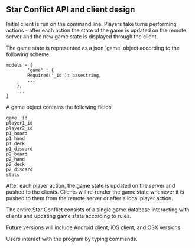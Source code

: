 Star Conflict API and client design 
-------------
Initial client is run on the command line.
Players take turns performing actions - after 
each action the state of the game is updated 
on the remote server and the new game state is
displayed through the client.

The game state is represented as a json 'game' object according to
the following scheme:

```
models = {
        'game' : {
        Required('_id'): basestring,
        ...
    },
    ...
}
```

A game object contains the following fields:
``` 
game._id
player1_id
player2_id
p1_board
p1_hand
p1_deck
p1_discard
p2_board
p2_hand
p2_deck
p2_discard
stats
```

After each player action, the game state is updated on the server
and pushed to the clients. Clients will re-render the game state
whenever it is pushed to them from the remote server or after a local
player action.

The entire Star Conflict consists of a single game database interacting with
clients and updating game state according to rules. 










Future versions will include Android client, iOS client, 
and OSX versions. 

Users interact with the program by typing commands.


